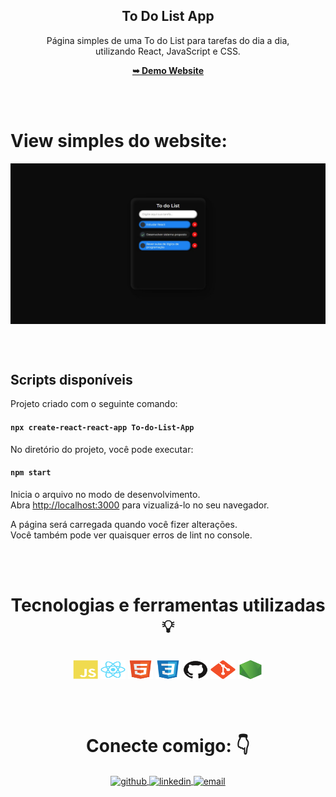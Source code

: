 <div align="center">

  <h2 align="center">To Do List App</h2>

  Página simples de uma To do List para tarefas do dia a dia,<br> utilizando React, JavaScript e CSS. 

  <a href="https://to-do-list-app-three-brown.vercel.app/"><strong>➥ Demo Website</strong></a>

</div>

<br><br>

# View simples do website:

<img
        align="center"
        src="Screenshot-Page.jpeg"
        alt="Imagem ilustrativa da página"
      />

<br><br>

## Scripts disponíveis

Projeto criado com o seguinte comando:

#### `npx create-react-react-app To-do-List-App`

No diretório do projeto, você pode executar:

#### `npm start`

Inicia o arquivo no modo de desenvolvimento. \
Abra [http://localhost:3000](http://localhost:3000) para vizualizá-lo no seu navegador.

A página será carregada quando você fizer alterações.\
Você também pode ver quaisquer erros de lint no console.

<br><br>

<h1 align="center">
  Tecnologias e ferramentas utilizadas 💡
</h1>

<div align="center" style="display: inline_block"><br>
        <img align="center" alt="Js" height="30" width="40" src="https://raw.githubusercontent.com/devicons/devicon/master/icons/javascript/javascript-plain.svg">
        <img align="center" alt="React" height="30" width="40" src="https://raw.githubusercontent.com/devicons/devicon/master/icons/react/react-original.svg">
        <img align="center" alt="HTML" height="30" width="40" src="https://raw.githubusercontent.com/devicons/devicon/master/icons/html5/html5-original.svg">
        <img align="center" alt="CSS" height="30" width="40" src="https://raw.githubusercontent.com/devicons/devicon/master/icons/css3/css3-original.svg">
        <img align="center" alt="Github" height="30" width="40" src="https://raw.githubusercontent.com/devicons/devicon/master/icons/github/github-original.svg">
        <img align="center" alt="Git" height="30" width="40" src="https://raw.githubusercontent.com/devicons/devicon/master/icons/git/git-original.svg">
        <img align="center" alt="Node.js" height="30" width="40" src="https://raw.githubusercontent.com/devicons/devicon/master/icons/nodejs/nodejs-original.svg">
    </div>

<br><br>

<h1 align="center">
  Conecte comigo: 👇
</h1>

<section align="center">
  <p
    align="center"
    class="connection-container"
  >
    <a
      href="https://github.com/VncsRaniery"
      target="_blank"
    >
      <img
        align="center"
        src="https://img.shields.io/badge/GitHub-100000?style=for-the-badge&logo=github&logoColor=white"
        alt="github"
      />
    </a>
    <a
      href="https://www.linkedin.com/in/viniciusraniey/" target="_blank"
    >
      <img
        align="center"
        src="https://img.shields.io/badge/LinkedIn-0077B5?style=for-the-badge&logo=linkedin&logoColor=white"
        alt="linkedin"
      />
    </a>
    <a
      href="mailto:viniciusraniery@outlook.com"
      target="_blank"
    >
      <img
        align="center"
        src="https://img.shields.io/badge/Outlook-0078D4?style=for-the-badge&logo=microsoft-outlook&logoColor=white"
        alt="email"
      />
    </a>
  </p>
</section>
